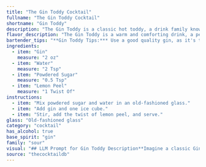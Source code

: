 ```yaml
---
title: "The Gin Toddy Cocktail"
fullname: "The Gin Toddy Cocktail"
shortname: "Gin Toddy"
description: "The Gin Toddy is a classic hot toddy, a drink family known for warming comfort. Its origins are unclear, but likely arose in the 18th century as a way to soothe colds and ailments with gin, sugar, and lemon's citrus. "
flavor_description: "The Gin Toddy is a warm and comforting drink, a perfect remedy for a chilly evening. The juniper-forward gin is softened by the sweetness of powdered sugar and the brightness of lemon, creating a balanced flavor profile. The water acts as a bridge, allowing the flavors to meld together, resulting in a soothing and revitalizing experience. It's a classic for a reason! "
bartender_tips: "**Gin Toddy Tips:*** Use a good quality gin, as it's the star of the show.* Dissolve the sugar completely in hot water before adding the gin to avoid a grainy texture.* Add the lemon peel last for a burst of citrus aroma.* Garnish with a lemon twist for visual appeal.* Serve hot in a mug or heatproof glass.* Adjust sweetness to your preference. "
ingredients:
  - item: "Gin"
    measure: "2 oz"
  - item: "Water"
    measure: "2 Tsp"
  - item: "Powdered Sugar"
    measure: "0.5 Tsp"
  - item: "Lemon Peel"
    measure: "1 Twist Of"
instructions:
  - item: "Mix powdered sugar and water in an old-fashioned glass."
  - item: "Add gin and one ice cube."
  - item: "Stir, add the twist of lemon peel, and serve."
glass: "Old-fashioned glass"
category: "cocktail"
has_alcohol: true
base_spirit: "gin"
family: "sour"
visual: "## LLM Prompt for Gin Toddy Description**Imagine a classic Gin Toddy, a comforting warm drink perfect for a chilly evening.****Describe its appearance, focusing on the following aspects:*** **Color:** Is it a clear, pale yellow, or a slightly cloudy hue? Does it have any shimmering or iridescent qualities? * **Clarity:** Is it crystal clear, slightly cloudy, or a bit hazy?* **Texture:** How does the drink appear? Is it smooth, slightly viscous, or does it have any noticeable texture?* **Garnish:** Describe the lemon peel. Is it a spiral, a twist, or a thin slice? What color is it, and how does it add to the visual appeal of the drink?* **Steaming:** Is there a delicate wisp of steam rising from the drink? What effect does this have on the overall visual appeal?**Bonus:** Include any other visual details that contribute to the overall impression of the Gin Toddy, such as the glass it's served in, the presence of ice, or any other garnishes. **Output:** A vivid and detailed description of the Gin Toddy's appearance, capturing its comforting and inviting qualities. "
source: "thecocktaildb"
---
```


